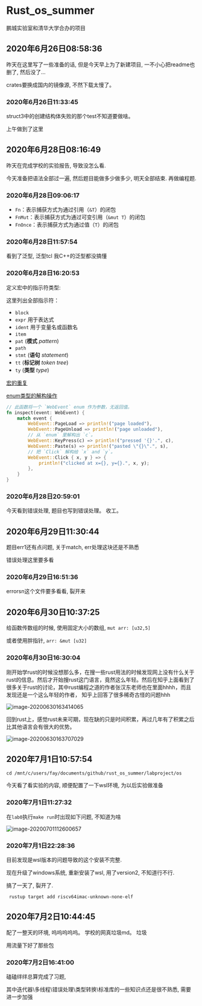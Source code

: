 # Rust_os_summer
鹏城实验室和清华大学合办的项目



## 2020年6月26日08:58:36

昨天在这里写了一些准备的话, 但是今天早上为了新建项目, 一不小心把readme也删了, 然后没了...

crates要换成国内的镜像源, 不然下载太慢了。

### 2020年6月26日11:33:45

struct3中的创建结构体失败的那个test不知道要做啥。

上午做到了这里



## 2020年6月28日08:16:49

昨天在完成学校的实验报告, 导致没怎么看.

今天准备把语法全部过一遍, 然后题目能做多少做多少, 明天全部结束. 再做编程题.





### 2020年6月28日09:06:17

- `Fn`：表示捕获方式为通过引用（`&T`）的闭包
- `FnMut`：表示捕获方式为通过可变引用（`&mut T`）的闭包
- `FnOnce`：表示捕获方式为通过值（`T`）的闭包



### 2020年6月28日11:57:54

看到了泛型, 泛型tcl  我C++的泛型都没搞懂







### 2020年6月28日16:20:53

定义宏中的指示符类型:

这里列出全部指示符：

- `block`
- `expr` 用于表达式
- `ident` 用于变量名或函数名
- `item`
- `pat` (**模式** *pattern*)
- `path`
- `stmt` (**语句** *statement*)
- `tt` (**标记树** *token tree*)
- `ty` (**类型** *type*)

[宏的重复](https://rustwiki.org/zh-CN/rust-by-example/macros/repeat.html)





[enum类型的解构操作](https://rustwiki.org/zh-CN/rust-by-example/custom_types/enum.html)

```rust
// 此函数将一个 `WebEvent` enum 作为参数，无返回值。
fn inspect(event: WebEvent) {
    match event {
        WebEvent::PageLoad => println!("page loaded"),
        WebEvent::PageUnload => println!("page unloaded"),
        // 从 `enum` 里解构出 `c`。
        WebEvent::KeyPress(c) => println!("pressed '{}'.", c),
        WebEvent::Paste(s) => println!("pasted \"{}\".", s),
        // 把 `Click` 解构给 `x` and `y`。
        WebEvent::Click { x, y } => {
            println!("clicked at x={}, y={}.", x, y);
        },
    }
}
```





### 2020年6月28日20:59:01

今天看到错误处理, 题目也写到错误处理。 收工。









## 2020年6月29日11:30:44

题目err1还有点问题, 关于match, err处理这块还是不熟悉

错误处理这里要多看





### 2020年6月29日16:51:36

errorsn这个文件要多看看, 裂开来



## 2020年6月30日10:37:25

给函数传数组的时候, 使用固定大小的数组, `mut arr: [u32,5]`

或者使用胖指针, `arr: &mut [u32]`







### 2020年6月30日16:30:04

刚开始学rust的时候没想那么多，在搜一些rust用法的时候发现网上没有什么关于rust的信息。然后才开始搜rust这门语言，竟然这么年轻。然后在知乎上面看到了很多关于rust的讨论，其中rust编程之道的作者张汉东老师也在里面hhhh，而且发现还是一个这么年轻的作者， 知乎上回答了很多稀奇古怪的问题hhh

![image-20200630163414065](../../source/images/readme/image-20200630163414065.png)

回到rust上，感觉rust未来可期，现在缺的只是时间积累，再过几年有了积累之后比其他语言会有很大的优势。

![image-20200630163707029](../../source/images/readme/image-20200630163707029.png)





## 2020年7月1日10:57:54

```
cd /mnt/c/users/fay/documents/github/rust_os_summer/labproject/os
```





今天看了看实验的内容, 顺便配置了一下wsl环境, 为以后实验做准备



### 2020年7月1日11:27:32

在`lab0`执行`make run`时出现如下问题, 不知道为啥

![image-20200701112600657](../../source/images/readme/image-20200701112600657.png)







### 2020年7月1日22:28:36

目前发现是wsl版本的问题导致的这个安装不完整. 

现在升级了windows系统, 重新安装了wsl, 用了version2, 不知道行不行. 

搞了一天了, 裂开了.

` rustup target add riscv64imac-unknown-none-elf`







## 2020年7月2日10:44:45

配了一整天的环境, 呜呜呜呜呜。 学校的网真垃圾md。 垃圾

用流量下好了那些包







### 2020年7月2日16:41:00

磕磕绊绊总算完成了习题,

其中迭代器\多线程\错误处理\类型转换\标准库的一些知识点还是很不熟悉, 需要进一步加强